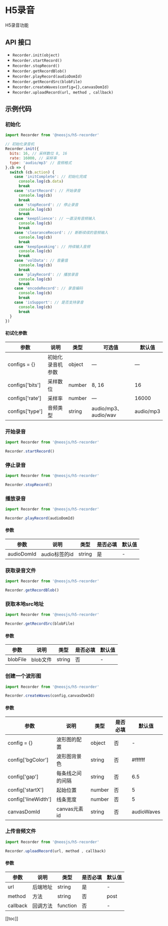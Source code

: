 # H5录音

H5录音功能

## API 接口

- `Recorder.init(object)`
- `Recorder.startRecord()`
- `Recorder.stopRecord()`
- `Recorder.getRecordBlob()`
- `Recorder.playRecord(audioDomId)`
- `Recorder.getRecordSrc(blobFile)`
- `Recorder.createWaves(config={},canvasDomId)`
- `Recorder.uploadRecord(url, method , callback)`

## 示例代码
### 初始化
```js
import Recorder from '@neosjs/h5-recorder'

// 初始化录音机
Recorder.init({
  bits: 16, // 采样数位 8, 16
  rate: 16000, // 采样率
  type: 'audio/mp3' // 音频格式
},cb => {
  switch (cb.action) {
    case 'initComplete': // 初始化完成
      console.log(cb.data) 
      break
    case 'startRecord': // 开始录音
      console.log(cb)
      break
    case 'stopRecord': // 停止录音
      console.log(cb)
      break
    case 'keepSlience': // 一直没有音频输入
      console.log(cb)
      break
    case 'clearanceRecord': // 断断续续的音频输入
      console.log(cb)
      break
    case 'keepSpeaking': // 持续输入音频
      console.log(cb)
      break
    case 'volData': // 音量值
      console.log(cb)
      break
    case 'playRecord': // 播放录音
      console.log(cb)
      break
    case 'encodeRecord': // 录音编码
      console.log(cb)
      break
    case 'isSupport': // 是否支持录音
      console.log(cb)
      break
  }
})
```

#### 初试化参数

| 参数  | 说明         | 类型    | 可选值 | 默认值 |
| ----- | ------------ | ------- | ------ | ------ |
| configs = {}   | 初始化录音机参数 | object  | —      | —      |
| configs['bits'] | 采样数位      | number  | 8, 16      | 16      |
| configs['rate']  | 采样率     | number | —      | 16000  |
| configs['type']  | 音频类型     | string | audio/mp3、audio/wav     | audio/mp3  |


### 开始录音 <BadgeTip text="异步接口" type="green"></BadgeTip>
```js
import Recorder from '@neosjs/h5-recorder'

Recorder.startRecord() 
```

### 停止录音 <BadgeTip text="异步接口" type="green"></BadgeTip>
```js
import Recorder from '@neosjs/h5-recorder'

Recorder.stopRecord() 
```

### 播放录音 <BadgeTip text="异步接口" type="green"></BadgeTip>
```js
import Recorder from '@neosjs/h5-recorder'

Recorder.playRecord(audioDomId) 
```
#### 参数

| 参数  | 说明         | 类型    | 是否必填 | 默认值 |
| ----- | ------------ | ------- | ------ | ------ |
| audioDomId | audio标签的id | string | 是 | -|

### 获取录音文件 <BadgeTip text="异步接口" type="green"></BadgeTip>
```js
import Recorder from '@neosjs/h5-recorder'

Recorder.getRecordBlob() 
```

### 获取本地src地址 <BadgeTip text="异步接口" type="green"></BadgeTip>
```js
import Recorder from '@neosjs/h5-recorder'

Recorder.getRecordSrc(blobFile) 
```
#### 参数

| 参数  | 说明         | 类型    | 是否必填 | 默认值 |
| ----- | ------------ | ------- | ------ | ------ |
| blobFile | blob文件 | string | 否 | -|

### 创建一个波形图 <BadgeTip text="异步接口" type="green"></BadgeTip>
```js
import Recorder from '@neosjs/h5-recorder'

Recorder.createWaves(config,canvasDomId) 
```
#### 参数

| 参数  | 说明         | 类型    | 是否必填 | 默认值 |
| ----- | ------------ | ------- | ------ | ------ |
| config = {} | 波形图的配置 | object | 否 | -|
| config['bgColor'] | 波形图背景色 | string | 否 | #ffffff |
| config['gap']  | 每条线之间的间隔 | string | 否 | 6.5 |
| config['startX']  | 起始位置 | number | 否 | 5 |
| config['lineWidth']  | 线条宽度 | number | 否 | 5 |
| canvasDomId | canvas元素id | string | 否 | audioWaves |

### 上传音频文件 <BadgeTip text="异步接口" type="green"></BadgeTip>
```js
import Recorder from '@neosjs/h5-recorder'

Recorder.uploadRecord(url, method , callback) 
```
#### 参数

| 参数  | 说明         | 类型    | 是否必填 | 默认值 |
| ----- | ------------ | ------- | ------ | ------ |
| url | 后端地址 | string | 是 | -|
| method | 方法 | string | 否 | post |
| callback  | 回调方法 | function | 否 | -|

[[toc]]
